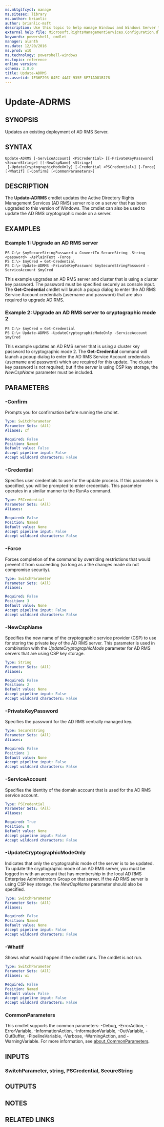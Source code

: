 ```yaml
---
ms.mktglfcycl: manage
ms.sitesec: library
ms.author: brianlic
author: brianlic-msft
description: Use this topic to help manage Windows and Windows Server technologies with Windows PowerShell.
external help file: Microsoft.RightsManagementServices.Configuration.dll-Help.xml
keywords: powershell, cmdlet
manager: alanth
ms.date: 12/20/2016
ms.prod: w10
ms.technology: powershell-windows
ms.topic: reference
online version: 
schema: 2.0.0
title: Update-ADRMS
ms.assetid: 1F36F293-04EC-44A7-935E-8F71AD81B178
---
```


# Update-ADRMS

## SYNOPSIS
Updates an existing deployment of AD RMS Server.

## SYNTAX

```
Update-ADRMS [-ServiceAccount] <PSCredential> [[-PrivateKeyPassword] <SecureString>] [[-NewCspName] <String>]
 [-UpdateCryptographicModeOnly] [-Credential <PSCredential>] [-Force] [-WhatIf] [-Confirm] [<CommonParameters>]
```

## DESCRIPTION
The **Update-ADRMS** cmdlet updates the Active Directory Rights Management Services (AD RMS) server role on a server that has been upgraded to this version of Windows.
The cmdlet can also be used to update the AD RMS cryptographic mode on a server.

## EXAMPLES

### Example 1: Upgrade an AD RMS server
```
PS C:\> $mySecureStringPassword = ConvertTo-SecureString -String <password> -AsPlainText -Force
PS C:\> $myCred = Get-Credential
PS C:\> Update-ADRMS -PrivateKeyPassword $mySecureStringPassword -ServiceAccount $myCred
```

This example upgrades an AD RMS server and cluster that is using a cluster key password.
The password must be specified securely as console input.
The **Get-Credential** cmdlet will launch a popup dialog to enter the AD RMS Service Account credentials (username and password) that are also required to upgrade AD RMS.

### Example 2: Upgrade an AD RMS server to cryptographic mode 2
```
PS C:\> $myCred = Get-Credential
PS C:\> Update-ADRMS -UpdateCryptographicModeOnly -ServiceAccount $myCred
```

This example updates an AD RMS server that is using a cluster key password to cryptographic mode 2.
The **Get-Credential** command will launch a popup dialog to enter the AD RMS Service Account credentials (username and password) which are required for this update.
The cluster key password is not required; but if the server is using CSP key storage, the *NewCspName* parameter must be included.

## PARAMETERS

### -Confirm
Prompts you for confirmation before running the cmdlet.

```yaml
Type: SwitchParameter
Parameter Sets: (All)
Aliases: cf

Required: False
Position: Named
Default value: False
Accept pipeline input: False
Accept wildcard characters: False
```

### -Credential
Specifies user credentials to use for the update process.
If this parameter is specified, you will be prompted to enter credentials.
This parameter operates in a similar manner to the RunAs command.

```yaml
Type: PSCredential
Parameter Sets: (All)
Aliases: 

Required: False
Position: Named
Default value: None
Accept pipeline input: False
Accept wildcard characters: False
```

### -Force
Forces completion of the command by overriding restrictions that would prevent it from succeeding (so long as a the changes made do not compromise security).

```yaml
Type: SwitchParameter
Parameter Sets: (All)
Aliases: 

Required: False
Position: 3
Default value: None
Accept pipeline input: False
Accept wildcard characters: False
```

### -NewCspName
Specifies the new name of the cryptographic service provider (CSP) to use for storing the private key of the AD RMS server.
This parameter is used in combination with the *UpdateCryptographicMode* parameter for AD RMS servers that are using CSP key storage.

```yaml
Type: String
Parameter Sets: (All)
Aliases: 

Required: False
Position: 2
Default value: None
Accept pipeline input: False
Accept wildcard characters: False
```

### -PrivateKeyPassword
Specifies the password for the AD RMS centrally managed key.

```yaml
Type: SecureString
Parameter Sets: (All)
Aliases: 

Required: False
Position: 1
Default value: None
Accept pipeline input: False
Accept wildcard characters: False
```

### -ServiceAccount
Specifies the identity of the domain account that is used for the AD RMS service account.

```yaml
Type: PSCredential
Parameter Sets: (All)
Aliases: 

Required: True
Position: 0
Default value: None
Accept pipeline input: False
Accept wildcard characters: False
```

### -UpdateCryptographicModeOnly
Indicates that only the cryptographic mode of the server is to be updated.
To update the cryptographic mode of an AD RMS server, you must be logged in with an account that has membership in the local AD RMS Enterprise Administrators Group on that server.
If the AD RMS server is using CSP key storage, the *NewCspName* parameter should also be specified.

```yaml
Type: SwitchParameter
Parameter Sets: (All)
Aliases: 

Required: False
Position: Named
Default value: None
Accept pipeline input: False
Accept wildcard characters: False
```

### -WhatIf
Shows what would happen if the cmdlet runs.
The cmdlet is not run.

```yaml
Type: SwitchParameter
Parameter Sets: (All)
Aliases: wi

Required: False
Position: Named
Default value: False
Accept pipeline input: False
Accept wildcard characters: False
```

### CommonParameters
This cmdlet supports the common parameters: -Debug, -ErrorAction, -ErrorVariable, -InformationAction, -InformationVariable, -OutVariable, -OutBuffer, -PipelineVariable, -Verbose, -WarningAction, and -WarningVariable. For more information, see [about_CommonParameters](http://go.microsoft.com/fwlink/?LinkID=113216).

## INPUTS

### SwitchParameter, string, PSCredential, SecureString

## OUTPUTS

## NOTES

## RELATED LINKS

